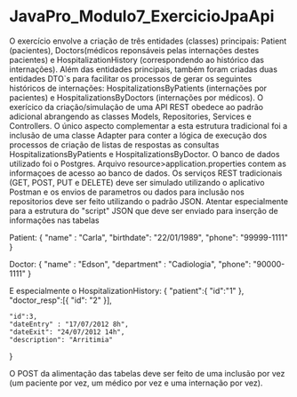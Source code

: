 # JavaPro_Modulo7_ExercicioJpaApi
O exercício envolve a criação de três entidades (classes) principais: Patient (pacientes), Doctors(médicos reponsáveis pelas internações destes pacientes)
e HospitalizationHistory (correspondendo ao histórico das internações).
Além das entidades principais, também foram criadas duas entidades DTO`s para facilitar os processos de gerar os seguintes históricos de internações: 
HospitalizationsByPatients (internações por pacientes) e HospitalizationsByDoctors (internações por médicos).
O exerícico da criação/simulação de uma API REST obedece ao padrão adicional abrangendo as classes Models, Repositories, Services e Controllers.
O único aspecto complementar a esta estrutura tradicional foi a inclusão de uma classe Adapter para conter a lógica de execução 
dos processos de criação de listas de respostas as consultas HospitalizationsByPatients e HospitalizationsByDoctor.
O banco de dados utilizado foi o Postgres. Arquivo resource>application.properties contem as informaçoes de acesso ao banco de dados.
Os serviços REST tradicionais (GET, POST, PUT e DELETE) deve ser simulado utilizando o aplicativo Postman e os envios de parametros ou dados para inclusão
nos repositorios deve ser feito utilizando o padrão JSON.
Atentar especialmente para a estrutura do "script" JSON que deve ser enviado para inserção de informações nas tabelas

Patient:
{ 
    "name" : "Carla",
    "birthdate": "22/01/1989",
    "phone": "99999-1111"
}

Doctor:
{
    "name" : "Edson",
    "department" : "Cadiologia",
    "phone": "90000-1111"
}

E especialmente o HospitalizationHistory:
{
    "patient":{
    "id":"1"
    },
    "doctor_resp":[{
         "id": "2"
        }],
 
    "id":3,
    "dateEntry" : "17/07/2012 8h",
    "dateExit": "24/07/2012 14h",
    "description": "Arritimia"
}

O POST da alimentação das tabelas deve ser feito de uma inclusão por vez (um paciente por vez, um médico por vez e uma internação por vez).

